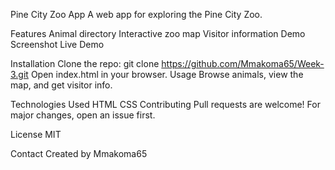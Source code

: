 Pine City Zoo App
A web app for exploring the Pine City Zoo.

Features
Animal directory
Interactive zoo map
Visitor information
Demo
Screenshot
Live Demo <!-- Add link if available -->

Installation
Clone the repo: git clone https://github.com/Mmakoma65/Week-3.git
Open index.html in your browser.
Usage
Browse animals, view the map, and get visitor info.

Technologies Used
HTML
CSS
Contributing
Pull requests are welcome! For major changes, open an issue first.

License
MIT

Contact
Created by Mmakoma65

